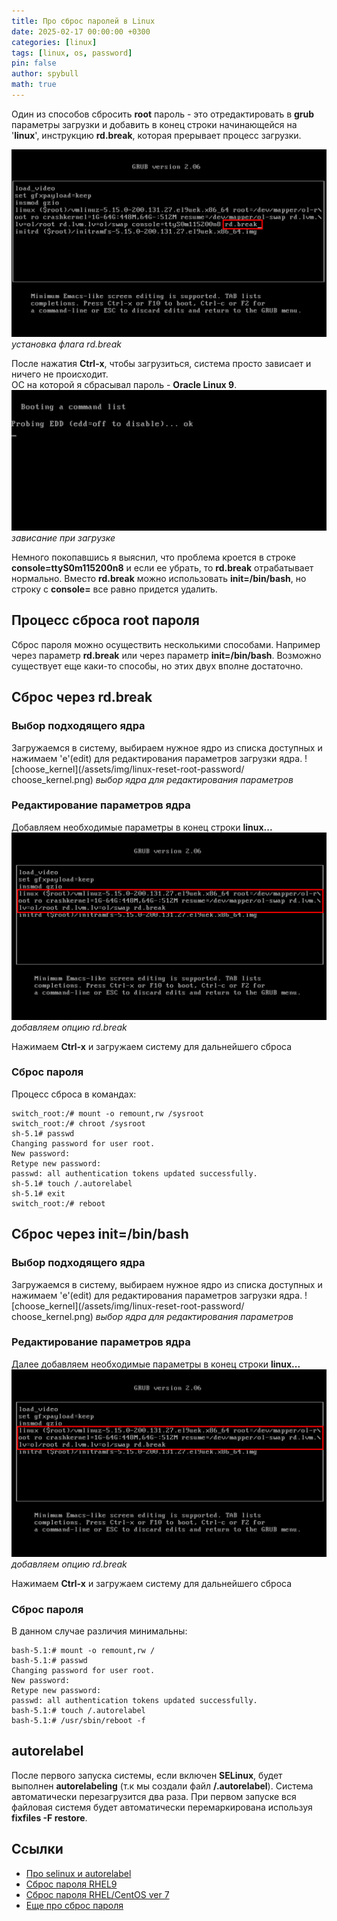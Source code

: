 ```yaml
---
title: Про сброс паролей в Linux 
date: 2025-02-17 00:00:00 +0300
categories: [linux]
tags: [linux, os, password]
pin: false
author: spybull
math: true
---
```



Один из способов сбросить **root** пароль - это отредактировать в **grub** параметры загрузки и добавить в конец строки начинающейся на '**linux**', инструкцию **rd.break**, которая прерывает процесс загрузки.

![rd_break_example](/assets/img/linux-reset-root-password/grub_rdbreak.png)
_установка флага rd.break_

После нажатия **Ctrl-x**, чтобы загрузиться, система просто зависает и ничего не происходит.  
ОС на которой я сбрасывал пароль - **Oracle Linux 9**.
![boot_freeze](/assets/img/linux-reset-root-password/boot_freeze.png)
_зависание при загрузке_

Немного покопавшись я выяснил, что проблема кроется в строке **console=ttyS0m115200n8** и если ее убрать, то **rd.break** отрабатывает нормально. Вместо **rd.break** можно использовать **init=/bin/bash**, но строку с **console=** все равно придется удалить.

## Процесс сброса root пароля
Сброс пароля можно осуществить несколькими способами. Например через параметр **rd.break** или через параметр **init=/bin/bash**. Возможно существует еще каки-то способы, но этих двух вполне достаточно.

## Сброс через rd.break
### Выбор подходящего ядра
Загружаемся в систему, выбираем нужное ядро из списка доступных и нажимаем 'e'(edit) для редактирования параметров загрузки ядра.
![choose_kernel](/assets/img/linux-reset-root-password/
choose_kernel.png)
_выбор ядра для редактирования параметров_

### Редактирование параметров ядра
Добавляем необходимые параметры в конец строки **linux...**
![add_rdbreak](/assets/img/linux-reset-root-password/add_rdbreak.png)
_добавляем опцию rd.break_

Нажимаем **Ctrl-x** и загружаем систему для дальнейшего сброса

### Сброс пароля
Процесс сброса в командах:
```shell
switch_root:/# mount -o remount,rw /sysroot  
switch_root:/# chroot /sysroot  
sh-5.1# passwd  
Changing password for user root.  
New password:  
Retype new password:  
passwd: all authentication tokens updated successfully.  
sh-5.1# touch /.autorelabel  
sh-5.1# exit  
switch_root:/# reboot  
```  

## Сброс через init=/bin/bash
### Выбор подходящего ядра
Загружаемся в систему, выбираем нужное ядро из списка доступных и нажимаем 'e'(edit) для редактирования параметров загрузки ядра.
![choose_kernel](/assets/img/linux-reset-root-password/
choose_kernel.png)
_выбор ядра для редактирования параметров_

### Редактирование параметров ядра
Далее добавляем необходимые параметры в конец строки **linux...**
![add_rdbreak](/assets/img/linux-reset-root-password/add_rdbreak.png)
_добавляем опцию rd.break_

Нажимаем **Ctrl-x** и загружаем систему для дальнейшего сброса

### Сброс пароля
В данном случае различия минимальны:

```shell
bash-5.1:# mount -o remount,rw /  
bash-5.1:# passwd  
Changing password for user root.  
New password:  
Retype new password:  
passwd: all authentication tokens updated successfully.  
bash-5.1:# touch /.autorelabel  
bash-5.1:# /usr/sbin/reboot -f  
```

## autorelabel
После первого запуска системы, если включен **SELinux**, будет выполнен **autorelabeling** (т.к мы создали файл **/.autorelabel**).
Система автоматически перезагрузится два раза. При первом запуске вся файловая системя будет автоматически перемаркирована используя 
**fixfiles -F restore**.

## Ссылки
- [Про selinux и autorelabel](https://www.man7.org/linux/man-pages/man5/selinux_config.5.html)
- [Сброс пароля RHEL9](https://learn.redhat.com/t5/Platform-Linux/Reset-forgotten-root-password-in-RHEL9/m-p/34115#M1884)
- [Сброс пароля RHEL/CentOS ver 7](https://www.redhat.com/en/blog/recover-root-passwd)
- [Еще про сброс пароля](https://gcore.com/learning/how-to-reset-password-in-linux/)

